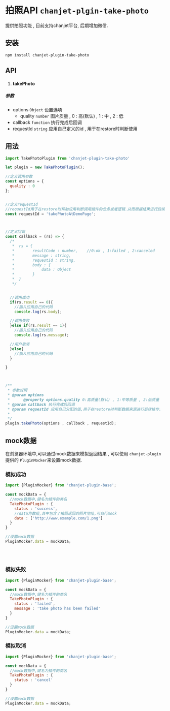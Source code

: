 # 拍照API `chanjet-plgin-take-photo`

提供拍照功能 , 目前支持chanjet平台, 后期增加微信.



## 安装

```
npm install chanjet-plugin-take-photo
```





## API



1. #### takePhoto

##### 参数

- options `Object` 设置选项
  - quality `number` 图片质量 , 0 : 高(默认) , 1 : 中 , 2 : 低
- callback `function` 执行完成后回调
- requestId `string` 应用自己定义的id , 用于在restore时判断使用





## 用法

```javascript
import TakePhotoPlugin from 'chanjet-plugin-take-photo'

let plugin = new TakePhotoPlugin();

//定义调用参数
const options = {
  quality : 0
};


//定义requestId 
//requestId用于在restore时帮助应用判断调用插件的业务或者逻辑.从而根据结果进行后续操作
const requestId = 'takePhotoAtDemoPage';



//定义回调
const callback = (rs) => {
  /*
   *  rs = {
   *		resultCode : number,	//0:ok , 1:failed , 2:canceled
   *		message : string,	
   *		requestId : string,
   *		body : {
   *			data : Object
   *		}
   *  }
   */


  //调用成功
  if(rs.result == 0){
	//插入应用自己的代码
    console.log(rs.body);

  //调用失败
  }else if(rs.result == 1){
  	//插入应用自己的代码
    console.log(rs.message);

  //用户取消
  }else{
  	//插入应用自己的代码
  }

}



/**
 * 参数说明
 * @param options
 *      @property options.quality 0:高质量(默认) , 1:中等质量 , 2:低质量
 * @param callback 执行完成后回调
 * @param requestId 应用自己分配的值,用于在restore时判断数据来源进行后续操作.
 *
 */
plugin.takePhoto(options , callback , requestId);
```




## mock数据

在浏览器环境中,可以通过mock数据来模拟返回结果 , 可以使用 `chanjet-plugin` 提供的 `PluginMocker`来设置mock数据.



### 模拟成功

```javascript
import {PluginMocker} from 'chanjet-plugin-base';

const mockData = {
  //mock数据中,键名为插件的类名
  TakePhotoPlugin : {
    status : 'success',
    //data为数组,其中包含了拍照返回的照片地址,可自行mock
    data : ['http://www.example.com/1.png']
  }
}

//设置mock数据
PluginMocker.data = mockData;
  
  
  
```



### 模拟失败

```javascript
import {PluginMocker} from 'chanjet-plugin-base';

const mockData = {
  //mock数据中,键名为插件的类名
  TakePhotoPlugin : {
    status : 'failed',
    message : 'take photo has been failed'
  }
}

//设置mock数据
PluginMocker.data = mockData;
```



### 模拟取消

```javascript
import {PluginMocker} from 'chanjet-plugin-base';

const mockData = {
  //mock数据中,键名为插件的类名
  TakePhotoPlugin : {
    status : 'cancel'
  }
}

//设置mock数据
PluginMocker.data = mockData;
```





